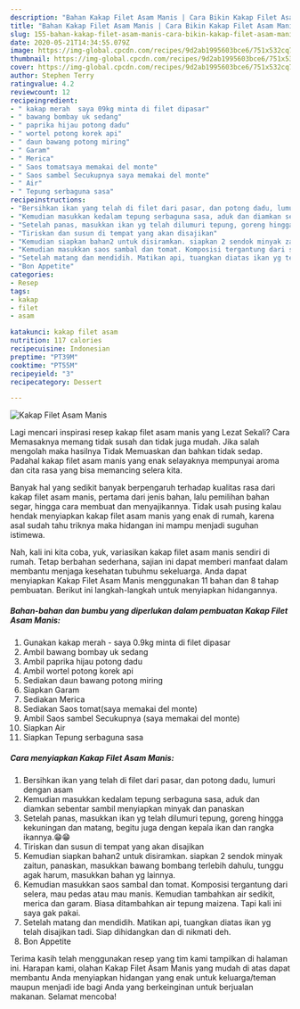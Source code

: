 ```yaml
---
description: "Bahan Kakap Filet Asam Manis | Cara Bikin Kakap Filet Asam Manis Yang Mudah Dan Praktis"
title: "Bahan Kakap Filet Asam Manis | Cara Bikin Kakap Filet Asam Manis Yang Mudah Dan Praktis"
slug: 155-bahan-kakap-filet-asam-manis-cara-bikin-kakap-filet-asam-manis-yang-mudah-dan-praktis
date: 2020-05-21T14:34:55.079Z
image: https://img-global.cpcdn.com/recipes/9d2ab1995603bce6/751x532cq70/kakap-filet-asam-manis-foto-resep-utama.jpg
thumbnail: https://img-global.cpcdn.com/recipes/9d2ab1995603bce6/751x532cq70/kakap-filet-asam-manis-foto-resep-utama.jpg
cover: https://img-global.cpcdn.com/recipes/9d2ab1995603bce6/751x532cq70/kakap-filet-asam-manis-foto-resep-utama.jpg
author: Stephen Terry
ratingvalue: 4.2
reviewcount: 12
recipeingredient:
- " kakap merah  saya 09kg minta di filet dipasar"
- " bawang bombay uk sedang"
- " paprika hijau potong dadu"
- " wortel potong korek api"
- " daun bawang potong miring"
- " Garam"
- " Merica"
- " Saos tomatsaya memakai del monte"
- " Saos sambel Secukupnya saya memakai del monte"
- " Air"
- " Tepung serbaguna sasa"
recipeinstructions:
- "Bersihkan ikan yang telah di filet dari pasar, dan potong dadu, lumuri dengan asam"
- "Kemudian masukkan kedalam tepung serbaguna sasa, aduk dan diamkan sebentar sambil menyiapkan minyak dan panaskan"
- "Setelah panas, masukkan ikan yg telah dilumuri tepung, goreng hingga kekuningan dan matang, begitu juga dengan kepala ikan dan rangka ikannya.😁😁"
- "Tiriskan dan susun di tempat yang akan disajikan"
- "Kemudian siapkan bahan2 untuk disiramkan. siapkan 2 sendok minyak zaitun, panaskan, masukkan bawang bombang terlebih dahulu, tunggu agak harum, masukkan bahan yg lainnya."
- "Kemudian masukkan saos sambal dan tomat. Komposisi tergantung dari selera, mau pedas atau mau manis. Kemudian tambahkan air sedikit, merica dan garam. Biasa ditambahkan air tepung maizena. Tapi kali ini saya gak pakai."
- "Setelah matang dan mendidih. Matikan api, tuangkan diatas ikan yg telah disajikan tadi. Siap dihidangkan dan di nikmati deh."
- "Bon Appetite"
categories:
- Resep
tags:
- kakap
- filet
- asam

katakunci: kakap filet asam 
nutrition: 117 calories
recipecuisine: Indonesian
preptime: "PT39M"
cooktime: "PT55M"
recipeyield: "3"
recipecategory: Dessert

---
```



![Kakap Filet Asam Manis](https://img-global.cpcdn.com/recipes/9d2ab1995603bce6/751x532cq70/kakap-filet-asam-manis-foto-resep-utama.jpg)

Lagi mencari inspirasi resep kakap filet asam manis yang Lezat Sekali? Cara Memasaknya memang tidak susah dan tidak juga mudah. Jika salah mengolah maka hasilnya Tidak Memuaskan dan bahkan tidak sedap. Padahal kakap filet asam manis yang enak selayaknya mempunyai aroma dan cita rasa yang bisa memancing selera kita.

Banyak hal yang sedikit banyak berpengaruh terhadap kualitas rasa dari kakap filet asam manis, pertama dari jenis bahan, lalu pemilihan bahan segar, hingga cara membuat dan menyajikannya. Tidak usah pusing kalau hendak menyiapkan kakap filet asam manis yang enak di rumah, karena asal sudah tahu triknya maka hidangan ini mampu menjadi suguhan istimewa.




Nah, kali ini kita coba, yuk, variasikan kakap filet asam manis sendiri di rumah. Tetap berbahan sederhana, sajian ini dapat memberi manfaat dalam membantu menjaga kesehatan tubuhmu sekeluarga. Anda dapat menyiapkan Kakap Filet Asam Manis menggunakan 11 bahan dan 8 tahap pembuatan. Berikut ini langkah-langkah untuk menyiapkan hidangannya.

<!--inarticleads1-->

##### Bahan-bahan dan bumbu yang diperlukan dalam pembuatan Kakap Filet Asam Manis:

1. Gunakan  kakap merah - saya 0.9kg minta di filet dipasar
1. Ambil  bawang bombay uk sedang
1. Ambil  paprika hijau potong dadu
1. Ambil  wortel potong korek api
1. Sediakan  daun bawang potong miring
1. Siapkan  Garam
1. Sediakan  Merica
1. Sediakan  Saos tomat(saya memakai del monte)
1. Ambil  Saos sambel Secukupnya (saya memakai del monte)
1. Siapkan  Air
1. Siapkan  Tepung serbaguna sasa




<!--inarticleads2-->

##### Cara menyiapkan Kakap Filet Asam Manis:

1. Bersihkan ikan yang telah di filet dari pasar, dan potong dadu, lumuri dengan asam
1. Kemudian masukkan kedalam tepung serbaguna sasa, aduk dan diamkan sebentar sambil menyiapkan minyak dan panaskan
1. Setelah panas, masukkan ikan yg telah dilumuri tepung, goreng hingga kekuningan dan matang, begitu juga dengan kepala ikan dan rangka ikannya.😁😁
1. Tiriskan dan susun di tempat yang akan disajikan
1. Kemudian siapkan bahan2 untuk disiramkan. siapkan 2 sendok minyak zaitun, panaskan, masukkan bawang bombang terlebih dahulu, tunggu agak harum, masukkan bahan yg lainnya.
1. Kemudian masukkan saos sambal dan tomat. Komposisi tergantung dari selera, mau pedas atau mau manis. Kemudian tambahkan air sedikit, merica dan garam. Biasa ditambahkan air tepung maizena. Tapi kali ini saya gak pakai.
1. Setelah matang dan mendidih. Matikan api, tuangkan diatas ikan yg telah disajikan tadi. Siap dihidangkan dan di nikmati deh.
1. Bon Appetite




Terima kasih telah menggunakan resep yang tim kami tampilkan di halaman ini. Harapan kami, olahan Kakap Filet Asam Manis yang mudah di atas dapat membantu Anda menyiapkan hidangan yang enak untuk keluarga/teman maupun menjadi ide bagi Anda yang berkeinginan untuk berjualan makanan. Selamat mencoba!
